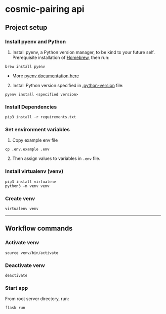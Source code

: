 # cosmic-pairing api

## Project setup

### Install pyenv and Python
1. Install pyenv, a Python version manager, to be kind to your future self. Prerequisite installation of [Homebrew](https://brew.sh/), then run:
```
brew install pyenv
```
* More [pyenv documentation here](https://github.com/pyenv/pyenv)

2. Install Python version specified in [.python-version](./.python-version) file:
```
pyenv install <specified version>
```

### Install Dependencies 
```
pip3 install -r requirements.txt
```

### Set environment variables
1.  Copy example env file
```
cp .env.example .env
```

2.  Then assign values to variables in `.env` file.

### Install virtualenv (venv) 
```
pip3 install virtualenv
python3 -m venv venv
```

### Create venv
```
virtualenv venv
```

---

## Workflow commands

### Activate venv
```
source venv/bin/activate
```

### Deactivate venv
```
deactivate
```

### Start app
From root server directory, run:
```
flask run
```